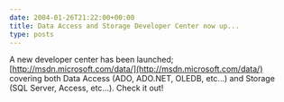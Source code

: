 ```yaml
---
date: 2004-01-26T21:22:00+00:00
title: Data Access and Storage Developer Center now up...
type: posts
---
```

A new developer center has been launched; [http://msdn.microsoft.com/data/](http://msdn.microsoft.com/data/) covering both Data Access (ADO, ADO.NET, OLEDB, etc...) and Storage (SQL Server, Access, etc...). Check it out!
